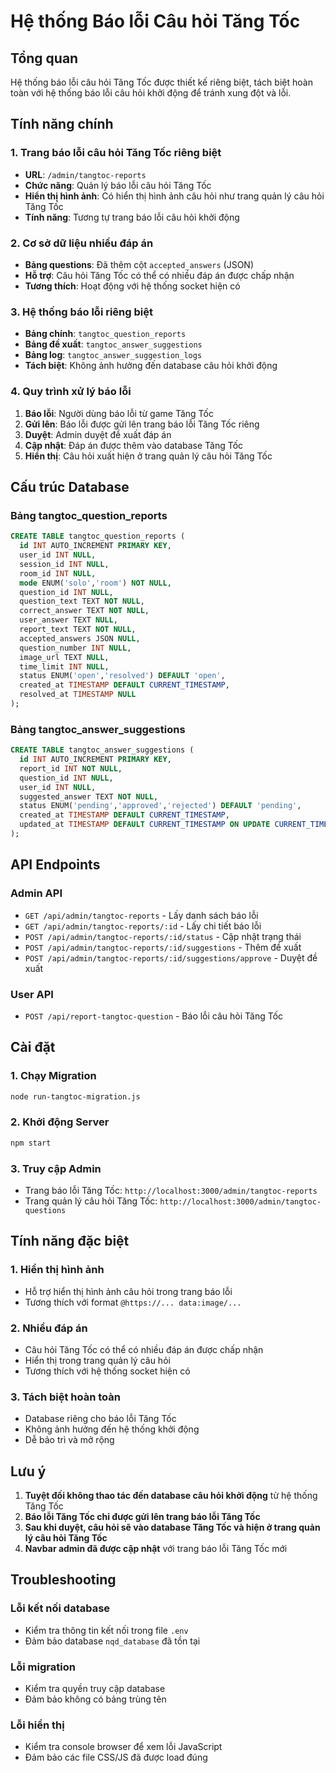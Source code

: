 # Hệ thống Báo lỗi Câu hỏi Tăng Tốc

## Tổng quan

Hệ thống báo lỗi câu hỏi Tăng Tốc được thiết kế riêng biệt, tách biệt hoàn toàn với hệ thống báo lỗi câu hỏi khởi động để tránh xung đột và lỗi.

## Tính năng chính

### 1. Trang báo lỗi câu hỏi Tăng Tốc riêng biệt
- **URL**: `/admin/tangtoc-reports`
- **Chức năng**: Quản lý báo lỗi câu hỏi Tăng Tốc
- **Hiển thị hình ảnh**: Có hiển thị hình ảnh câu hỏi như trang quản lý câu hỏi Tăng Tốc
- **Tính năng**: Tương tự trang báo lỗi câu hỏi khởi động

### 2. Cơ sở dữ liệu nhiều đáp án
- **Bảng questions**: Đã thêm cột `accepted_answers` (JSON)
- **Hỗ trợ**: Câu hỏi Tăng Tốc có thể có nhiều đáp án được chấp nhận
- **Tương thích**: Hoạt động với hệ thống socket hiện có

### 3. Hệ thống báo lỗi riêng biệt
- **Bảng chính**: `tangtoc_question_reports`
- **Bảng đề xuất**: `tangtoc_answer_suggestions`
- **Bảng log**: `tangtoc_answer_suggestion_logs`
- **Tách biệt**: Không ảnh hưởng đến database câu hỏi khởi động

### 4. Quy trình xử lý báo lỗi
1. **Báo lỗi**: Người dùng báo lỗi từ game Tăng Tốc
2. **Gửi lên**: Báo lỗi được gửi lên trang báo lỗi Tăng Tốc riêng
3. **Duyệt**: Admin duyệt đề xuất đáp án
4. **Cập nhật**: Đáp án được thêm vào database Tăng Tốc
5. **Hiển thị**: Câu hỏi xuất hiện ở trang quản lý câu hỏi Tăng Tốc

## Cấu trúc Database

### Bảng tangtoc_question_reports
```sql
CREATE TABLE tangtoc_question_reports (
  id INT AUTO_INCREMENT PRIMARY KEY,
  user_id INT NULL,
  session_id INT NULL,
  room_id INT NULL,
  mode ENUM('solo','room') NOT NULL,
  question_id INT NULL,
  question_text TEXT NOT NULL,
  correct_answer TEXT NOT NULL,
  user_answer TEXT NULL,
  report_text TEXT NOT NULL,
  accepted_answers JSON NULL,
  question_number INT NULL,
  image_url TEXT NULL,
  time_limit INT NULL,
  status ENUM('open','resolved') DEFAULT 'open',
  created_at TIMESTAMP DEFAULT CURRENT_TIMESTAMP,
  resolved_at TIMESTAMP NULL
);
```

### Bảng tangtoc_answer_suggestions
```sql
CREATE TABLE tangtoc_answer_suggestions (
  id INT AUTO_INCREMENT PRIMARY KEY,
  report_id INT NOT NULL,
  question_id INT NULL,
  user_id INT NULL,
  suggested_answer TEXT NOT NULL,
  status ENUM('pending','approved','rejected') DEFAULT 'pending',
  created_at TIMESTAMP DEFAULT CURRENT_TIMESTAMP,
  updated_at TIMESTAMP DEFAULT CURRENT_TIMESTAMP ON UPDATE CURRENT_TIMESTAMP
);
```

## API Endpoints

### Admin API
- `GET /api/admin/tangtoc-reports` - Lấy danh sách báo lỗi
- `GET /api/admin/tangtoc-reports/:id` - Lấy chi tiết báo lỗi
- `POST /api/admin/tangtoc-reports/:id/status` - Cập nhật trạng thái
- `POST /api/admin/tangtoc-reports/:id/suggestions` - Thêm đề xuất
- `POST /api/admin/tangtoc-reports/:id/suggestions/approve` - Duyệt đề xuất

### User API
- `POST /api/report-tangtoc-question` - Báo lỗi câu hỏi Tăng Tốc

## Cài đặt

### 1. Chạy Migration
```bash
node run-tangtoc-migration.js
```

### 2. Khởi động Server
```bash
npm start
```

### 3. Truy cập Admin
- Trang báo lỗi Tăng Tốc: `http://localhost:3000/admin/tangtoc-reports`
- Trang quản lý câu hỏi Tăng Tốc: `http://localhost:3000/admin/tangtoc-questions`

## Tính năng đặc biệt

### 1. Hiển thị hình ảnh
- Hỗ trợ hiển thị hình ảnh câu hỏi trong trang báo lỗi
- Tương thích với format `@https://... data:image/...`

### 2. Nhiều đáp án
- Câu hỏi Tăng Tốc có thể có nhiều đáp án được chấp nhận
- Hiển thị trong trang quản lý câu hỏi
- Tương thích với hệ thống socket hiện có

### 3. Tách biệt hoàn toàn
- Database riêng cho báo lỗi Tăng Tốc
- Không ảnh hưởng đến hệ thống khởi động
- Dễ bảo trì và mở rộng

## Lưu ý

1. **Tuyệt đối không thao tác đến database câu hỏi khởi động** từ hệ thống Tăng Tốc
2. **Báo lỗi Tăng Tốc chỉ được gửi lên trang báo lỗi Tăng Tốc**
3. **Sau khi duyệt, câu hỏi sẽ vào database Tăng Tốc và hiện ở trang quản lý câu hỏi Tăng Tốc**
4. **Navbar admin đã được cập nhật** với trang báo lỗi Tăng Tốc mới

## Troubleshooting

### Lỗi kết nối database
- Kiểm tra thông tin kết nối trong file `.env`
- Đảm bảo database `nqd_database` đã tồn tại

### Lỗi migration
- Kiểm tra quyền truy cập database
- Đảm bảo không có bảng trùng tên

### Lỗi hiển thị
- Kiểm tra console browser để xem lỗi JavaScript
- Đảm bảo các file CSS/JS đã được load đúng
